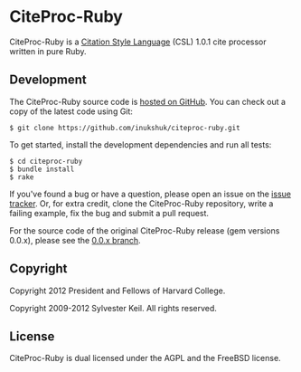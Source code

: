 CiteProc-Ruby
=============
CiteProc-Ruby is a [Citation Style Language](http://citationstyles.org/) (CSL)
1.0.1 cite processor written in pure Ruby.


Development
-----------
The CiteProc-Ruby source code is
[hosted on GitHub](https://github.com/inukshuk/citeproc-ruby).
You can check out a copy of the latest code using Git:

    $ git clone https://github.com/inukshuk/citeproc-ruby.git
    
To get started, install the development dependencies and run all tests:

    $ cd citeproc-ruby
    $ bundle install
    $ rake

If you've found a bug or have a question, please open an issue on the
[issue tracker](https://github.com/inukshuk/citeproc-ruby/issues).
Or, for extra credit, clone the CiteProc-Ruby repository, write a failing
example, fix the bug and submit a pull request.

For the source code of the original CiteProc-Ruby release (gem versions
0.0.x), please see the
[0.0.x branch](https://github.com/inukshuk/citeproc-ruby/tree/0.0.x).


Copyright
---------
Copyright 2012 President and Fellows of Harvard College.

Copyright 2009-2012 Sylvester Keil. All rights reserved.

License
-------
CiteProc-Ruby is dual licensed under the AGPL and the FreeBSD license.
